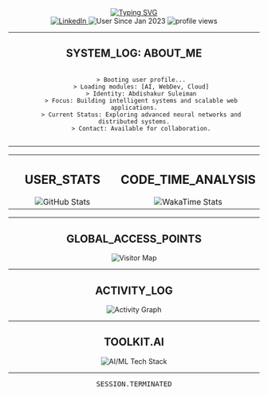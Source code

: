 <!-- HEADER: Animated typing text -->
<div align="center">
  <a href="https://git.io/typing-svg"><img src="https://readme-typing-svg.demolab.com?font=Fira+Code&pause=1000&color=00FF00&width=435&lines=SYSTEM.ACCESS.GRANTED;Abdishakur+Suleiman;Full-Stack+Developer;AI+%26+Machine+Learning+Enthusiast" alt="Typing SVG" /></a>
</div>

<!-- SOCIALS, JOIN DATE & VIEWS -->
<div align="center">
  <a href="https://www.linkedin.com/in/abdishakursm" target="_blank">
    <img src="https://img.shields.io/badge/LinkedIn-0077B5?style=for-the-badge&logo=linkedin&logoColor=white&color=00FF00" alt="LinkedIn"/>
  </a>
  <img src="https://img.shields.io/badge/USER%20SINCE-Jan%202023-00ff00?style=for-the-badge" alt="User Since Jan 2023"/>
  <img src="https://komarev.com/ghpvc/?username=abdiism&label=SYSTEM.SCANS&color=00ff00&style=for-the-badge" alt="profile views"/>
</div>

---

<!-- ABOUT ME / SYSTEM LOG -->
<h2 align="center">SYSTEM_LOG: ABOUT_ME</h2>
<pre align="center">
  <code>
    > Booting user profile...
    > Loading modules: [AI, WebDev, Cloud]
    > Identity: Abdishakur Suleiman
    > Focus: Building intelligent systems and scalable web applications.
    > Current Status: Exploring advanced neural networks and distributed systems.
    > Contact: Available for collaboration.
  </code>
</pre>

---

<!-- STATS & WAKATIME -->
<table width="100%">
  <tr>
    <td width="50%" valign="top">
      <h2 align="center">USER_STATS</h2>
      <div align="center">
        <img src="https://github-readme-stats.vercel.app/api?username=abdiism&show_icons=true&hide_border=true&include_all_commits=true&count_private=true&title_color=00FF00&text_color=FFFFFF&icon_color=00FF00&bg_color=151515" alt="GitHub Stats"/>
      </div>
    </td>
    <td width="50%" valign="top">
      <h2 align="center">CODE_TIME_ANALYSIS</h2>
      <div align="center">
        <img src="https://github-readme-stats.vercel.app/api/wakatime?username=abdiism&hide_border=true&title_color=00FF00&text_color=FFFFFF&icon_color=00FF00&bg_color=151515&layout=compact" alt="WakaTime Stats"/>
      </div>
    </td>
  </tr>
</table>

---

<!-- 
  THE NEW "WOW" FACTOR: GLOBAL VISITOR MAP 
-->
<h2 align="center">GLOBAL_ACCESS_POINTS</h2>
<p align="center">
  <img src="https://visitormap.vercel.app/api/v2?username=abdiism&bgColor=151515&itemColor=00FF00" alt="Visitor Map"/>
</p>

---

<!-- ACTIVITY GRAPH -->
<h2 align="center">ACTIVITY_LOG</h2>
<p align="center">
  <img src="https://github-readme-activity-graph.vercel.app/graph?username=abdiism&bg_color=151515&color=ffffff&line=00ff00&point=00ff00&area=true&hide_border=true" alt="Activity Graph" />
</p>

---

<!-- TECH STACK -->
<h2 align="center">TOOLKIT.AI</h2>
<div align="center">
  <img src="https://skillicons.dev/icons?i=python,tensorflow,pytorch,scikitlearn,numpy,pandas,jupyter,docker,git,linux,bash&theme=dark" alt="AI/ML Tech Stack"/>
</div>

---

<!-- FOOTER -->
<div align="center">
  <pre>SESSION.TERMINATED</pre>
</div>

